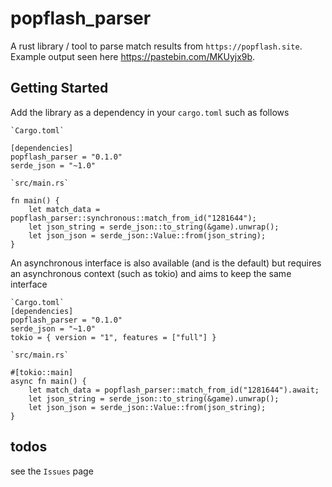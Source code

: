 # popflash_parser
A rust library / tool to parse match results from `https://popflash.site`. Example output seen here https://pastebin.com/MKUyjx9b.

## Getting Started
Add the library as a dependency in your `cargo.toml` such as follows

```
`Cargo.toml`

[dependencies]
popflash_parser = "0.1.0"
serde_json = "~1.0"

`src/main.rs`

fn main() {
    let match_data = popflash_parser::synchronous::match_from_id("1281644");
    let json_string = serde_json::to_string(&game).unwrap();
    let json_json = serde_json::Value::from(json_string);
}
```

An asynchronous interface is also available (and is the default) but requires an asynchronous context (such as tokio) and aims to keep the same interface

```
`Cargo.toml`
[dependencies]
popflash_parser = "0.1.0"
serde_json = "~1.0"
tokio = { version = "1", features = ["full"] }

`src/main.rs`

#[tokio::main]
async fn main() {
    let match_data = popflash_parser::match_from_id("1281644").await;
    let json_string = serde_json::to_string(&game).unwrap();
    let json_json = serde_json::Value::from(json_string);
}
```

## todos
see the `Issues` page